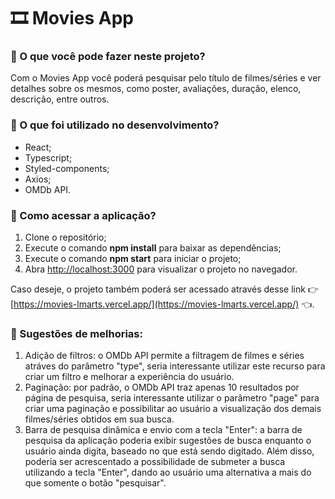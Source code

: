 # :film_strip: Movies App

### :small_orange_diamond: O que você pode fazer neste projeto?

Com o Movies App você poderá pesquisar pelo título de filmes/séries e ver detalhes sobre os mesmos, como poster, avaliações, duração, elenco, descrição, entre outros.  

### :small_orange_diamond: O que foi utilizado no desenvolvimento?

* React;
* Typescript;
* Styled-components;
* Axios;
* OMDb API.

### :small_orange_diamond: Como acessar a aplicação?

1. Clone o repositório;
2. Execute o comando **npm install** para baixar as dependências;
3. Execute o comando **npm start** para iniciar o projeto;
4. Abra [http://localhost:3000](http://localhost:3000) para visualizar o projeto no navegador.

Caso deseje, o projeto também poderá ser acessado através desse link :point_right: [https://movies-lmarts.vercel.app/](https://movies-lmarts.vercel.app/) :point_left:.

### :small_orange_diamond: Sugestões de melhorias:

1. Adição de filtros: o OMDb API permite a filtragem de filmes e séries atráves do parâmetro "type", seria interessante utilizar este recurso para criar um filtro e melhorar a experiência do usuário.
2. Paginação: por padrão, o OMDb API traz apenas 10 resultados por página de pesquisa, seria interessante utilizar o parâmetro "page" para criar uma paginação e possibilitar ao usuário a visualização dos demais filmes/séries obtidos em sua busca. 
3. Barra de pesquisa dinâmica e envio com a tecla "Enter": a barra de pesquisa da aplicação poderia exibir sugestões de busca enquanto o usuário ainda digita, baseado no que está sendo digitado. Além disso, poderia ser acrescentado a possibilidade de submeter a busca utilizando a tecla "Enter", dando ao usuário uma alternativa a mais do que somente o botão "pesquisar".
